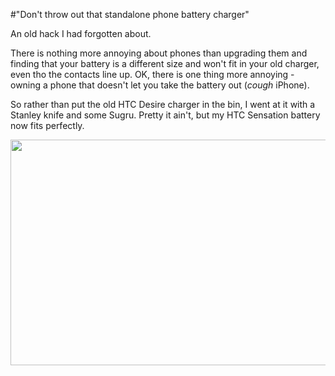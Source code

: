 #"Don't throw out that standalone phone battery charger"

An old hack I had forgotten about.

There is nothing more annoying about phones than upgrading them and finding that your battery is a different size and won't fit in your old charger, even tho the contacts line up. OK, there is one thing more annoying - owning a phone that doesn't let you take the battery out (*cough* iPhone).

So rather than put the old HTC Desire charger in the bin, I went at it with a Stanley knife and some Sugru. Pretty it ain't, but my HTC Sensation battery now fits perfectly.

<img src="https://lh5.googleusercontent.com/-Hb8Plkv1LXc/UAU7ojIp19I/AAAAAAAAidA/3hSHXLmXAkE/s800/IMAG0241.jpg" alt="" width="640" height="361" />